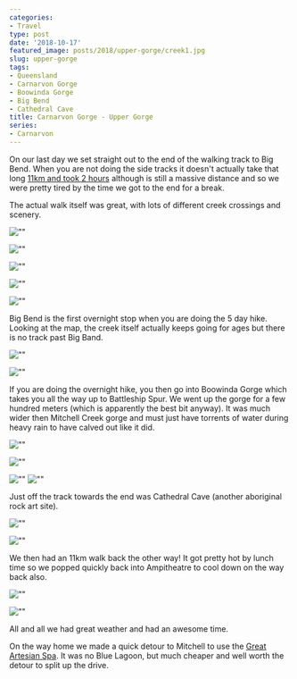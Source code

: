 ```yaml
---
categories:
- Travel
type: post
date: '2018-10-17'
featured_image: posts/2018/upper-gorge/creek1.jpg
slug: upper-gorge
tags:
- Queensland
- Carnarvon Gorge
- Boowinda Gorge
- Big Bend
- Cathedral Cave
title: Carnarvon Gorge - Upper Gorge
series:
- Carnarvon
---
```


On our last day we set straight out to the end of the walking track to Big Bend.
When you are not doing the side tracks it doesn't actually take that long
[11km and took 2 hours](https://www.strava.com/activities/1907628547)
although is still a massive distance and so we were pretty tired by the time we got to the end for a break.

The actual walk itself was great, with lots of different creek crossings and scenery.

![""](creek1.jpg "")

![""](creek2.jpg "")

![""](creek3.jpg "")

![""](creek4.jpg "")

![""](creek5.jpg "")

Big Bend is the first overnight stop when you are doing the 5 day hike.
Looking at the map, the creek itself actually keeps going for ages but there is no track past Big Band.

![""](big-bend1.jpg "")

![""](big-bend2.jpg "")

If you are doing the overnight hike, you then go into Boowinda Gorge which takes you all the way up to Battleship Spur.
We went up the gorge for a few hundred meters (which is apparently the best bit anyway).
It was much wider then Mitchell Creek gorge and must just have torrents of water during heavy rain to have calved out like it did.

![""](boowinda-gorge1.jpg "")

![""](boowinda-gorge2.jpg "")

![""](boowinda-gorge3.jpg "")
![""](boowinda-gorge4.jpg "")

Just off the track towards the end was Cathedral Cave (another aboriginal rock art site).

![""](cathedral-cave1.jpg "")

![""](cathedral-cave2.jpg "")

We then had an 11km walk back the other way!
It got pretty hot by lunch time so we popped quickly back into Ampitheatre to cool down on the way back also.

![""](purple-rock.jpg "Purple Rock")

![""](creek6.jpg "")

All and all we had great weather and had an awesome time.

On the way home we made a quick detour to Mitchell to use the [Great Artesian Spa](https://www.greatartesianspa.com/).
It was no Blue Lagoon, but much cheaper and well worth the detour to split up the drive.